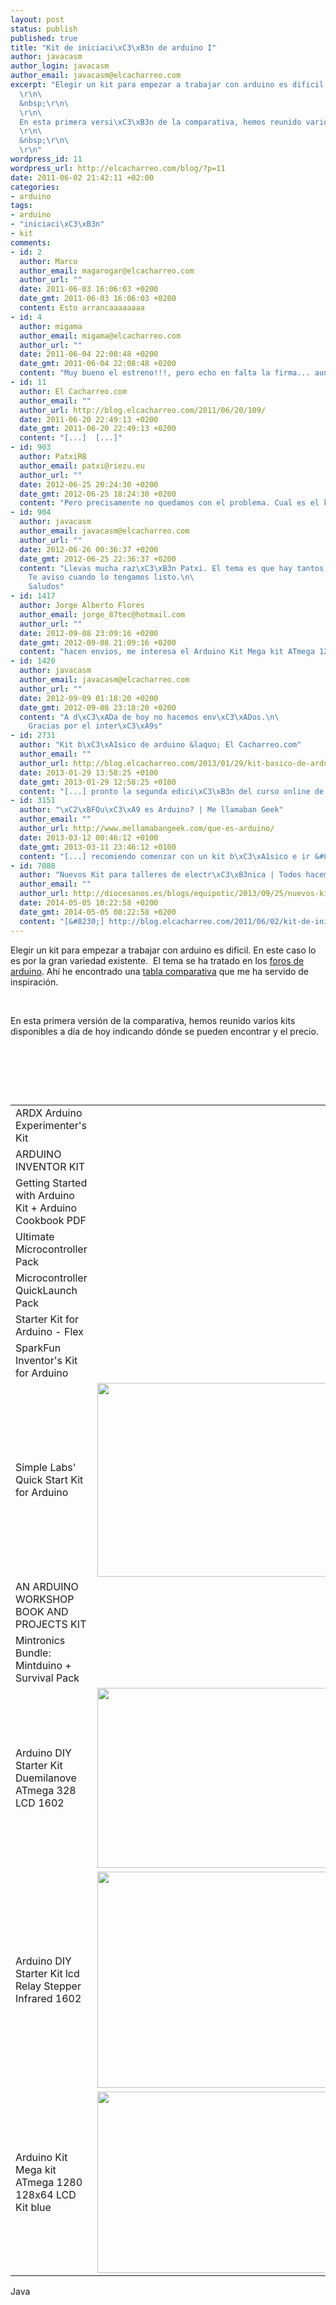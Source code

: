 ```yaml
--- 
layout: post
status: publish
published: true
title: "Kit de iniciaci\xC3\xB3n de arduino I"
author: javacasm
author_login: javacasm
author_email: javacasm@elcacharreo.com
excerpt: "Elegir un kit para empezar a trabajar con arduino es dificil. En este caso lo es por la gran variedad existente. \xC2\xA0El tema se ha tratado en los <a href=\"http://www.arduino.cc/cgi-bin/yabb2/YaBB.pl?num=1246377148/45\">foros de arduino</a>. Ah\xC3\xAD he encontrado una <a href=\"http://conductiveresistance.com/arduino-starter-kit-comparison-chart/\">tabla comparativa</a> que me ha servido de inspiraci\xC3\xB3n.\r\n\
  \r\n\
  &nbsp;\r\n\
  \r\n\
  En esta primera versi\xC3\xB3n de la comparativa, hemos reunido varios kits disponibles a d\xC3\xADa de hoy indicando d\xC3\xB3nde se pueden encontrar y el precio.\r\n\
  \r\n\
  &nbsp;\r\n\
  \r\n"
wordpress_id: 11
wordpress_url: http://elcacharreo.com/blog/?p=11
date: 2011-06-02 21:42:11 +02:00
categories: 
- arduino
tags: 
- arduino
- "iniciaci\xC3\xB3n"
- kit
comments: 
- id: 2
  author: Marco
  author_email: magarogar@elcacharreo.com
  author_url: ""
  date: 2011-06-03 16:06:03 +0200
  date_gmt: 2011-06-03 16:06:03 +0200
  content: Esto arrancaaaaaaaa
- id: 4
  author: migama
  author_email: migama@elcacharreo.com
  author_url: ""
  date: 2011-06-04 22:08:48 +0200
  date_gmt: 2011-06-04 22:08:48 +0200
  content: "Muy bueno el estreno!!!, pero echo en falta la firma... aunque sospecho que javacas anda detr\xC3\xA1s de este interesante articulo para los que quieran arrancar con el apasionante mundo de la electr\xC3\xB3nica \"Open-source\"."
- id: 11
  author: El Cacharreo.com
  author_email: ""
  author_url: http://blog.elcacharreo.com/2011/06/20/109/
  date: 2011-06-20 22:49:13 +0200
  date_gmt: 2011-06-20 22:49:13 +0200
  content: "[...]  [...]"
- id: 903
  author: PatxiRB
  author_email: patxi@riezu.eu
  author_url: ""
  date: 2012-06-25 20:24:30 +0200
  date_gmt: 2012-06-25 18:24:30 +0200
  content: "Pero precisamente no quedamos con el problema. Cual es el kit recomendado para cada caso. Es decir para ni\xC3\xB1os de 12 a\xC3\xB1os el mejor es tacata. Para trabajar con motores el mejor es tiquiti, etc"
- id: 904
  author: javacasm
  author_email: javacasm@elcacharreo.com
  author_url: ""
  date: 2012-06-26 00:36:37 +0200
  date_gmt: 2012-06-25 22:36:37 +0200
  content: "Llevas mucha raz\xC3\xB3n Patxi. El tema es que hay tantos y tan variados que es dif\xC3\xADcil. Muy pronto vamos a poner a la venta nuestro propio kit y sin duda ser\xC3\xA1 el mejor :D\n\
    Te aviso cuando lo tengamos listo.\n\
    Saludos"
- id: 1417
  author: Jorge Alberto Flores
  author_email: jorge_87tec@hotmail.com
  author_url: ""
  date: 2012-09-08 23:09:16 +0200
  date_gmt: 2012-09-08 21:09:16 +0200
  content: "hacen envios, me interesa el Arduino Kit Mega kit ATmega 1280 128\xC3\x9764 LCD Kit blue"
- id: 1420
  author: javacasm
  author_email: javacasm@elcacharreo.com
  author_url: ""
  date: 2012-09-09 01:18:20 +0200
  date_gmt: 2012-09-08 23:18:20 +0200
  content: "A d\xC3\xADa de hoy no hacemos env\xC3\xADos.\n\
    Gracias por el inter\xC3\xA9s"
- id: 2731
  author: "Kit b\xC3\xA1sico de arduino &laquo; El Cacharreo.com"
  author_email: ""
  author_url: http://blog.elcacharreo.com/2013/01/29/kit-basico-de-arduino/
  date: 2013-01-29 13:58:25 +0100
  date_gmt: 2013-01-29 12:58:25 +0100
  content: "[...] pronto la segunda edici\xC3\xB3n del curso online de Arduino del CEVUG). Hace algo de tiempo hicimos una comparativa entre varios kits, de hecho ha sido un tema recurrente C\xC3\xB3mo m\xC3\xADnimo un buen kit debe contener los siguientes [...]"
- id: 3151
  author: "\xC2\xBFQu\xC3\xA9 es Arduino? | Me llamaban Geek"
  author_email: ""
  author_url: http://www.mellamabangeek.com/que-es-arduino/
  date: 2013-03-12 00:46:12 +0100
  date_gmt: 2013-03-11 23:46:12 +0100
  content: "[...] recomiendo comenzar con un kit b\xC3\xA1sico e ir &#8220;complic\xC3\xA1ndolo&#8221; con todo tipo de sensores y [...]"
- id: 7088
  author: "Nuevos Kit para talleres de electr\xC3\xB3nica | Todos hacemos TIC"
  author_email: ""
  author_url: http://diocesanos.es/blogs/equipotic/2013/09/25/nuevos-kit-para-talleres-de-electronica/
  date: 2014-05-05 10:22:58 +0200
  date_gmt: 2014-05-05 08:22:58 +0200
  content: "[&#8230;] http://blog.elcacharreo.com/2011/06/02/kit-de-iniciacion-de-arduino-i/ [&#8230;]"
---
```

Elegir un kit para empezar a trabajar con arduino es dificil. En este caso lo es por la gran variedad existente.  El tema se ha tratado en los <a href="http://www.arduino.cc/cgi-bin/yabb2/YaBB.pl?num=1246377148/45">foros de arduino</a>. Ahí he encontrado una <a href="http://conductiveresistance.com/arduino-starter-kit-comparison-chart/">tabla comparativa</a> que me ha servido de inspiración.

&nbsp;

En esta primera versión de la comparativa, hemos reunido varios kits disponibles a día de hoy indicando dónde se pueden encontrar y el precio.

&nbsp;

<a id="more"></a><a id="more-11"></a>

&nbsp;

&nbsp;
<table>
<tbody>
<tr>
<td>ARDX Arduino Experimenter's Kit</td>
<td><img src="https://www.solarbotics.com/assets/images/ardx1/dscn3878_ps.jpg" alt="" /></td>
<td><a href="https://www.solarbotics.com/products/ardx/">solarbotics</a></td>
<td>85$</td>
</tr>
<tr>
<td>ARDUINO INVENTOR KIT</td>
<td><img src="http://www.bricogeek.com/shop/380-1228-large/arduino-inventor-kit.jpg" alt="" /></td>
<td><a href="http://www.bricogeek.com/shop/arduino/380-arduino-inventor-kit.html">bricogeek"</a></td>
<td>72.5€</td>
</tr>
<tr>
<td>Getting Started with Arduino Kit + Arduino Cookbook PDF</td>
<td><img src="http://www.makershed.com/v/vspfiles/photos/msgsa-2T.jpg" alt="" /></td>
<td><a href="http://www.makershed.com/ProductDetails.asp?ProductCode=MSBUN25">makersed</a></td>
<td>75$</td>
</tr>
<tr>
<td>Ultimate Microcontroller Pack</td>
<td><img src="http://www.makershed.com/v/vspfiles/photos/MSUMP-2T.jpg" alt="" /></td>
<td><a href="http://www.makershed.com/ProductDetails.asp?ProductCode=MSUMP">makersed</a></td>
<td>120$</td>
</tr>
<tr>
<td>Microcontroller QuickLaunch Pack</td>
<td><img src="http://www.makershed.com/v/vspfiles/photos/MSBUN16-2T.jpg" alt="" /></td>
<td><a href="http://www.makershed.com/ProductDetails.asp?ProductCode=MSBUN16"></a></td>
<td>100$</td>
</tr>
<tr>
<td>Starter Kit for Arduino - Flex</td>
<td><img src="http://dlnmh9ip6v2uc.cloudfront.net/images/products/10174-01_i_ma.jpg" alt="" /></td>
<td><a href="http://www.sparkfun.com/products/10174">sparkfun</a></td>
<td>60$</td>
</tr>
<tr>
<td>SparkFun Inventor's Kit for Arduino</td>
<td><img src="http://dlnmh9ip6v2uc.cloudfront.net/images/products/10173-01_i_ma.jpg" alt="" /></td>
<td><a href="http://www.sparkfun.com/products/10173">sparkfun</a></td>
<td>95$</td>
</tr>
<tr>
<td>Simple Labs' Quick Start Kit for Arduino</td>
<td><img src="http://lh6.ggpht.com/_eqdNC9G9DEg/TOSVsrXL8gI/AAAAAAAAAPk/GGQN7uEZn-c/100_1369-1.JPG" alt="" width="410" height="310" /></td>
<td><a href="http://build.simplelabs.co.in/content/simple-labs-quick-start-kit-arduino">simple labs</a></td>
<td>?</td>
</tr>
<tr>
<td>AN ARDUINO WORKSHOP BOOK AND PROJECTS KIT</td>
<td><img src="http://www.smileymicros.com/images/pagemaster/ArduinobookandkitL.jpg" alt="" /></td>
<td><a href="http://www.smileymicros.com/index.php?module=pagemaster&amp;PAGE_user_op=view_page&amp;PAGE_id=83&amp;MMN_position=137:137">smilley micros</a></td>
<td>125$</td>
</tr>
<tr>
<td>Mintronics Bundle: Mintduino + Survival Pack</td>
<td><img src="http://www.makershed.com/v/vspfiles/photos/MSBUN24-2T.jpg" alt="" /></td>
<td><a href="http://www.makershed.com/ProductDetails.asp?ProductCode=MSBUN24">makersed</a></td>
<td>45</td>
</tr>
<tr>
<td>Arduino DIY Starter Kit Duemilanove ATmega 328 LCD 1602</td>
<td><img src="https://lh3.googleusercontent.com/_c7i7thfRFZ4/TWYRW5bFViI/AAAAAAAAAEU/pwIW30QUNYc/s800/1602c.jpg" alt="" width="384" height="288" /></td>
<td><a href="http://cgi.ebay.es/Arduino-DIY-Starter-Kit-Duemilanove-ATmega-328-LCD-1602-/270656049300?pt=LH_DefaultDomain_0&amp;hash=item3f045b9094#ht_2809wt_1139">ebay</a></td>
<td>44$</td>
</tr>
<tr>
<td>Arduino DIY Starter Kit lcd Relay Stepper Infrared 1602</td>
<td><img src="http://www.b2cqshop.com/yourqshop/Q03038-2.jpg" alt="" width="418" height="346" /></td>
<td><a href="http://cgi.ebay.es/Arduino-DIY-Starter-Kit-lcd-Relay-Stepper-Infrared-1602-/110686738514?pt=LH_DefaultDomain_0&amp;hash=item19c5719852#ht_2740wt_1139">ebay</a></td>
<td>32$</td>
</tr>
<tr>
<td>Arduino Kit Mega kit ATmega 1280 128x64 LCD Kit blue</td>
<td><img src="https://lh5.googleusercontent.com/_c7i7thfRFZ4/TWXxy5AEMsI/AAAAAAAAABk/fXW9eg7VF1o/s800/12864Ir.jpg" alt="" width="392" height="290" /></td>
<td><a href="http://cgi.ebay.es/Arduino-Kit-Mega-kit-ATmega-1280-128x64-LCD-Kit-blue-/280628614554?pt=LH_DefaultDomain_0&amp;hash=item4156c4d59a#ht_2521wt_1139">ebay</a></td>
<td>64$</td>
</tr>
</tbody>
</table>
Java
